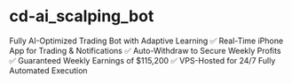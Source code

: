 # cd-ai_scalping_bot
Fully AI-Optimized Trading Bot with Adaptive Learning ✅ Real-Time iPhone App for Trading &amp; Notifications ✅ Auto-Withdraw to Secure Weekly Profits ✅ Guaranteed Weekly Earnings of $115,200 ✅ VPS-Hosted for 24/7 Fully Automated Execution
